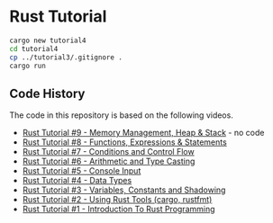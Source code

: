 # Rust Tutorial

```bash
cargo new tutorial4
cd tutorial4
cp ../tutorial3/.gitignore .
cargo run
```

## Code History

The code in this repository is based on the following videos.

- [Rust Tutorial #9 - Memory Management, Heap & Stack](https://youtu.be/-6cnnNlAvNk) - no code
- [Rust Tutorial #8 - Functions, Expressions & Statements](https://youtu.be/APrANyLHCtQ)
- [Rust Tutorial #7 - Conditions and Control Flow](https://youtu.be/MOa7ulhNYc0)
- [Rust Tutorial #6 - Arithmetic and Type Casting](https://youtu.be/Uwa3P9dBHdA)
- [Rust Tutorial #5 - Console Input](https://youtu.be/PQBX-ev5q2k)
- [Rust Tutorial #4 - Data Types](https://youtu.be/t047Hseyj_k)
- [Rust Tutorial #3 - Variables, Constants and Shadowing](https://youtu.be/xYgfW8cIbMA)
- [Rust Tutorial #2 - Using Rust Tools (cargo, rustfmt)](https://youtu.be/gvgBUY8iNO4)
- [Rust Tutorial #1 - Introduction To Rust Programming](https://youtu.be/T_KrYLW4jw8)
